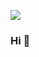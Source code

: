 <a href="https://discord.gg/marcello" target="_blank"> <img src="https://discord.com/api/guilds/984965575883239464/widget.json"></a>
### Hi 👋
